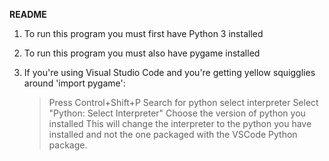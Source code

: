 **README**

1. To run this program you must first have Python 3 installed
2. To run this program you must also have pygame installed

3. If you're using Visual Studio Code and you're getting yellow squigglies around 'import pygame':
    >Press Control+Shift+P
    >Search for python select interpreter
    >Select "Python: Select Interpreter"
    >Choose the version of python you installed
This will change the interpreter to the python you have installed and not the one packaged with
the VSCode Python package.